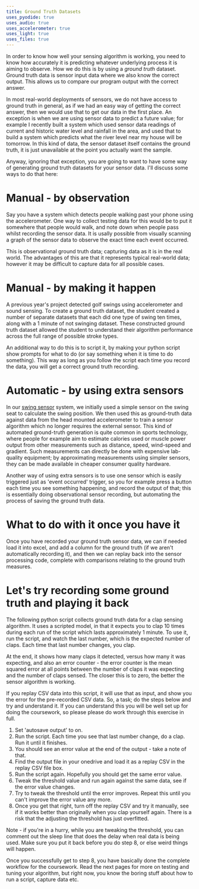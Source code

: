 ```yaml
---
title: Ground Truth Datasets
uses_pyodide: true
uses_audio: true
uses_accelerometer: true
uses_light: true 
uses_files: true
---
```

In order to know how well your sensing algorithm is working, you need to know how accurately it is predicting whatever underlying process it is aiming to observe. How we do this is by using a *ground truth* dataset. Ground truth data is sensor input data where we also know the correct output. This allows us to compare our program output with the correct answer.

In most real-world deployments of sensors, we do not have access to ground truth in general, as if we had an easy way of getting the correct answer, then we would use that to get our data in the first place. An exception is when we are using sensor data to predict a future value; for example I recently built a system which used sensor data readings of current and historic water level and rainfall in the area, and used that to build a system which predicts what the river level near my house will be tomorrow. In this kind of data, the sensor dataset itself contains the ground truth, it is just unavailable at the point you actually want the sample.

Anyway, ignoring that exception, you are going to want to have some way of generating ground truth datasets for your sensor data. I'll discuss some ways to do that here:

# Manual - by observation

Say you have a system which detects people walking past your phone using the accelerometer. One way to collect testing data for this would be to put it somewhere that people would walk, and note down when people pass whilst recording the sensor data. It is usally possible from visually scanning a graph of the sensor data to observe the exact time each event occurred.

This is observational ground truth data; capturing data as it is in the real world. The advantages of this are that it represents typical real-world data; however it may be difficult to capture data for all possible cases.

# Manual - by making it happen

A previous year's project detected golf swings using accelerometer and sound sensing. To create a ground truth dataset, the student created a number of separate datasets that each did one type of swing ten times, along with a 1 minute of not swinging dataset. These constructed ground truth dataset allowed the student to understand their algorithm performance across the full range of possible stroke types.

An additional way to do this is to script it, by making your python script show prompts for what to do (or say something when it is time to do something). This way as long as you follow the script each time you record the data, you will get a correct ground truth recording.

# Automatic - by using extra sensors

In our 
[swing sensor](http://localhost:4000/lessons/5.Combining_Sensors/combining_4.html#swing-angle-detection) system, we initially used a simple sensor on the swing seat to calculate the swing position. We then used this as ground-truth data against data from the head mounted accelerometer to train a sensor algorithm which no longer requires the external sensor. This kind of automated ground-truth generation is quite common in sports technology, where people for example aim to estimate calories used or muscle power output from other measurements such as distance, speed, wind-speed and gradient. Such measurements can directly be done with expensive lab-quality equipment; by approximating measurements using simpler sensors, they can be made available in cheaper consumer quality hardware.

Another way of using extra sensors is to use one sensor which is easily triggered just as 'event occurred' trigger, so you for example press a button each time you see something happening, and record the output of that; this is essentially doing observational sensor recording, but automating the process of saving the ground truth data.

# What to do with it once you have it

Once you have recorded your ground truth sensor data, we can if needed load it into excel, and add a column for the ground truth (if we aren't automatically recording it), and then we can replay back into the sensor processing code, complete with comparisons relating to the ground truth measures.

# Let's try recording some ground truth and playing it back

The following python script collects ground truth data for a clap sensing algorithm. It uses a scripted model, in that it expects you to clap 10 times during each run of the script which lasts approximately 1 minute. To use it, run the script, and watch the last number, which is the expected number of claps. Each time that last number changes, you clap. 

At the end, it shows how many claps it detected, versus how many it was expecting, and also an error counter - the error counter is the mean squared error at all points between the number of claps it was expecting and the number of claps sensed. The closer this is to zero, the better the sensor algorithm is working.

If you replay CSV data into this script, it will use that as input, and show you the error for the pre-recorded CSV data. So, a task; do the steps below and try and understand it. If you can understand this you will be well set up for doing the coursework, so please please do work through this exercise in full.

1. Set 'autosave output' to on.
2. Run the script. Each time you see that last number change, do a clap. Run it until it finishes.
3. You should see an error value at the end of the output - take a note of that.
4. Find the output file in your onedrive and load it as a replay CSV in the replay CSV file box.
5. Run the script again. Hopefully you should get the same error value.
6. Tweak the threshold value and run again against the same data, see if the error value changes.
7. Try to tweak the threshold until the error improves. Repeat this until you can't improve the error value any more.
8. Once you get that right, turn off the replay CSV and try it manually, see if it works better than originally when you clap yourself again. There is a risk that the adjusting the threshold has just overfitted.

Note - if you're in a hurry, while you are tweaking the threshold, you can comment out the sleep line that does the delay when real data is being used. Make sure you put it back before you do step 8, or else weird things will happen.

Once you successfully get to step 8, you have basically done the complete workflow for the coursework. Read the next pages for more on testing and tuning your algorithm, but right now, you know the boring stuff about how to run a script, capture data etc.

<script>
makeReplayController();
makePyodideBox({codeString:
`THRESHOLD=.5
DELAY=0.01

import time
import sensors
import speech
REPLAY=sensors.replayer.has_replay()

bangs_expected=0
bangs_detected=0

error_accumulator=0
error_count=0

# sep="," means to output in CSV format
# 4 columns - time, raw sound, bangs detected, bangs expected
print("time","sound","bangs_detected","bangs_expected",sep=",")

# run for 1 minute, bangs every 5 seconds after 10 seconds
last_second=0
start_time=time.time()

while True:
    # if we are replaying, read sensor value and time from the replayer
    # not the actual sensors            
    if REPLAY:
        sound,this_time=sensors.replayer.get_value("sound","time")
    else:
        sound=sensors.sound.get_level()
        # how long since we started running
        this_time=time.time()-start_time
    # quit after 60 seconds
    if this_time>=60:
        break
    # integer value of time = seconds since start
    this_second=int(this_time)
    # say the script on 5 second intervals
    if this_second != last_second:
        if (this_second%5)==0 and this_second>=10:
            speech.say("Bang")
            bangs_expected+=1
    # keep track of the previous second, so we can do things on
    # changes in the value
    last_second=this_second
    # do the threshold here
    if sound>THRESHOLD:
        # detected a bang
        bangs_detected+=1
    error_accumulator+=(bangs_detected-bangs_expected)**2
    error_count+=1
    # if you want, comment out this line when doing replay
    # and you can get the results quicker
    time.sleep(DELAY)
    print(this_time,sound,bangs_detected,bangs_expected,sep=',')

# this error total is the mean difference between bangs_expected and bangs_detected
# there are probably better ways to do this error, see next page
print("ERROR at end:",error_accumulator/error_count, "Bangs detected:",bangs_detected, "Expected:",bangs_expected)
`,
hasConsole:true,hasGraph:true,showCode:true,editable:true,showFileButtons:true,caption:"Put your code into here to test it"})
</script>
